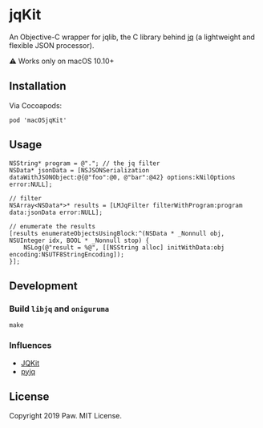 # jqKit

An Objective-C wrapper for jqlib, the C library behind [jq](https://stedolan.github.io/jq/) (a lightweight and flexible JSON processor).

⚠️ Works only on macOS 10.10+

## Installation

Via Cocoapods:

```shell
pod 'macOSjqKit'
```


## Usage

```objc
NSString* program = @"."; // the jq filter
NSData* jsonData = [NSJSONSerialization dataWithJSONObject:@{@"foo":@0, @"bar":@42} options:kNilOptions error:NULL];

// filter
NSArray<NSData*>* results = [LMJqFilter filterWithProgram:program data:jsonData error:NULL];

// enumerate the results
[results enumerateObjectsUsingBlock:^(NSData * _Nonnull obj, NSUInteger idx, BOOL * _Nonnull stop) {
    NSLog(@"result = %@", [[NSString alloc] initWithData:obj encoding:NSUTF8StringEncoding]);
}];
```

## Development

### Build `libjq` and `oniguruma`

```shell
make
```

### Influences

* [JQKit](https://github.com/fleitz/JQKit)
* [pyjq](https://github.com/doloopwhile/pyjq)

## License

Copyright 2019 Paw. MIT License.
